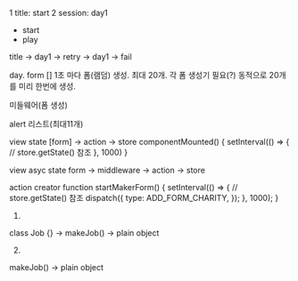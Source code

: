 
1 title: start
2 session: day1
  - start
  - play


title -> day1 -> retry -> day1 -> fail

day. form []
1초 마다 폼(램덤) 생성. 최대 20개. 각 폼 생성기 필요(?)
동적으로 20개를 미리 한번에 생성.

미들웨어(폼 생성)

alert 리스트(최대11개)



view              state
[form] -> action -> store
componentMounted() {
  setInterval(() => {
    // store.getState() 참조
  }, 1000)
}


view    asyc                    state
form -> middleware -> action -> store


action creator
function startMakerForm() {
  setInterval(() => {
    // store.getState() 참조
    dispatch({
      type: ADD_FORM_CHARITY,
    });
  }, 1000);
}

1)
class Job {} -> makeJob() -> plain object

2)
makeJob() -> plain object

